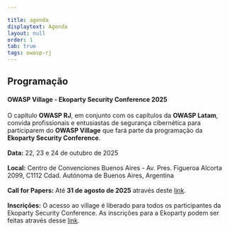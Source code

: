 ```yaml
---

title: agenda
displaytext: Agenda
layout: null
order: 1
tab: true
tags: owasp-rj
---
```


<h2>Programação</h2>

<h4>OWASP Village - Ekoparty Security Conference 2025</h4>
O capítulo <b>OWASP RJ</b>, em conjunto com os capítulos da <b>OWASP Latam</b>, convida profissionais e entusiastas de segurança cibernética para participarem do <b>OWASP Village</b> que fará parte da programação da <b>Ekoparty Security Conference</b>.<br>
<br>
<b>Data:</b> 22, 23 e 24 de outubro de 2025<br>
<br>
<b>Local:</b> Centro de Convenciones Buenos Aires - Av. Pres. Figueroa Alcorta 2099, C1112 Cdad. Autónoma de Buenos Aires, Argentina<br>
<br>
<b>Call for Papers:</b> Até <b>31 de agosto de 2025</b> através deste <a href="https://www.papercall.io/owasp-village-ekoparty2025" target="_blank">link</a>. <br>
<br>
<b>Inscrições:</b> O acesso ao village é liberado para todos os participantes da Ekoparty Security Conference. As inscrições para a Ekoparty podem ser feitas através desse <a href="https://entradas.ekoparty.org/" target="_blank">link</a>.

<!--
<h4>OWASP RJ - Meetup Virtual</h4>
O capítulo OWASP RJ convida profissionais e entusiastas de segurança cibernética para participarem do nosso meetup virtual.<br>

<b>Data: Em breve<br>
Evento online<br>
Inscrições: Em breve. <br>
<br>
-->
